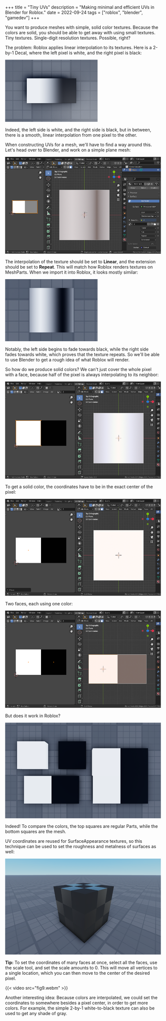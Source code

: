 +++
title = "Tiny UVs"
description = "Making minimal and efficient UVs in Blender for Roblox."
date = 2022-09-24
tags = ["roblox", "blender", "gamedev"]
+++

You want to produce meshes with simple, solid color textures. Because the colors
are solid, you should be able to get away with using small textures. Tiny
textures. Single-digit resolution textures. Possible, right?

The problem: Roblox applies linear interpolation to its textures. Here is a
2-by-1 Decal, where the left pixel is white, and the right pixel is black:

![](fig1.png)

Indeed, the left side is white, and the right side is black, but in between,
there is a smooth, linear interpolation from one pixel to the other.

When constructing UVs for a mesh, we'll have to find a way around this. Let's
head over to Blender, and work on a simple plane mesh:

![](fig2.png)

The interpolation of the texture should be set to **Linear**, and the extension
should be set to **Repeat**. This will match how Roblox renders textures on
MeshParts. When we import it into Roblox, it looks mostly similar:

![](fig3.png)

Notably, the left side begins to fade towards black, while the right side fades
towards white, which proves that the texture repeats. So we'll be able to use
Blender to get a rough idea of what Roblox will render.

So how do we produce solid colors? We can't just cover the whole pixel with a
face, because half of the pixel is always interpolating to its neighbor:

![](fig4.png)

To get a solid color, the coordinates have to be in the exact center of the
pixel:

![](fig5.png)

Two faces, each using one color:

![](fig6.png)

But does it work in Roblox?

![](fig7.png)

Indeed! To compare the colors, the top squares are regular Parts, while the
bottom squares are the mesh.

UV coordinates are reused for SurfaceAppearance textures, so this technique can
be used to set the roughness and metalness of surfaces as well:

![](fig8.png)

**Tip:** To set the coordinates of many faces at once, select all the faces, use
the scale tool, and set the scale amounts to 0. This will move all vertices to a
single location, which you can then move to the center of the desired pixel.

{{< video src="fig9.webm" >}}

Another interesting idea: Because colors are interpolated, we could set the
coordinates to somewhere besides a pixel center, in order to get more colors.
For example, the simple 2-by-1 white-to-black texture can also be used to get
any shade of gray.
